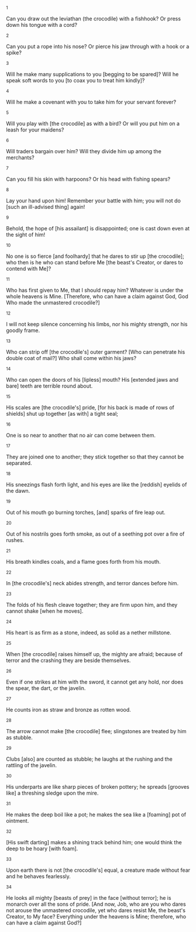 <sup>1</sup> 

Can you draw out the leviathan (the crocodile) with a fishhook? Or press down his tongue with a cord? 

<sup>2</sup> 

Can you put a rope into his nose? Or pierce his jaw through with a hook or a spike? 

<sup>3</sup> 

Will he make many supplications to you [begging to be spared]? Will he speak soft words to you [to coax you to treat him kindly]? 

<sup>4</sup> 

Will he make a covenant with you to take him for your servant forever? 

<sup>5</sup> 

Will you play with [the crocodile] as with a bird? Or will you put him on a leash for your maidens? 

<sup>6</sup> 

Will traders bargain over him? Will they divide him up among the merchants? 

<sup>7</sup> 

Can you fill his skin with harpoons? Or his head with fishing spears? 

<sup>8</sup> 

Lay your hand upon him! Remember your battle with him; you will not do [such an ill-advised thing] again! 

<sup>9</sup> 

Behold, the hope of [his assailant] is disappointed; one is cast down even at the sight of him! 

<sup>10</sup> 

No one is so fierce [and foolhardy] that he dares to stir up [the crocodile]; who then is he who can stand before Me [the beast's Creator, or dares to contend with Me]? 

<sup>11</sup> 

Who has first given to Me, that I should repay him? Whatever is under the whole heavens is Mine. [Therefore, who can have a claim against God, God Who made the unmastered crocodile?] 

<sup>12</sup> 

I will not keep silence concerning his limbs, nor his mighty strength, nor his goodly frame. 

<sup>13</sup> 

Who can strip off [the crocodile's] outer garment? [Who can penetrate his double coat of mail?] Who shall come within his jaws? 

<sup>14</sup> 

Who can open the doors of his [lipless] mouth? His [extended jaws and bare] teeth are terrible round about. 

<sup>15</sup> 

His scales are [the crocodile's] pride, [for his back is made of rows of shields] shut up together [as with] a tight seal; 

<sup>16</sup> 

One is so near to another that no air can come between them. 

<sup>17</sup> 

They are joined one to another; they stick together so that they cannot be separated. 

<sup>18</sup> 

His sneezings flash forth light, and his eyes are like the [reddish] eyelids of the dawn. 

<sup>19</sup> 

Out of his mouth go burning torches, [and] sparks of fire leap out. 

<sup>20</sup> 

Out of his nostrils goes forth smoke, as out of a seething pot over a fire of rushes. 

<sup>21</sup> 

His breath kindles coals, and a flame goes forth from his mouth. 

<sup>22</sup> 

In [the crocodile's] neck abides strength, and terror dances before him. 

<sup>23</sup> 

The folds of his flesh cleave together; they are firm upon him, and they cannot shake [when he moves]. 

<sup>24</sup> 

His heart is as firm as a stone, indeed, as solid as a nether millstone. 

<sup>25</sup> 

When [the crocodile] raises himself up, the mighty are afraid; because of terror and the crashing they are beside themselves. 

<sup>26</sup> 

Even if one strikes at him with the sword, it cannot get any hold, nor does the spear, the dart, or the javelin. 

<sup>27</sup> 

He counts iron as straw and bronze as rotten wood. 

<sup>28</sup> 

The arrow cannot make [the crocodile] flee; slingstones are treated by him as stubble. 

<sup>29</sup> 

Clubs [also] are counted as stubble; he laughs at the rushing and the rattling of the javelin. 

<sup>30</sup> 

His underparts are like sharp pieces of broken pottery; he spreads [grooves like] a threshing sledge upon the mire. 

<sup>31</sup> 

He makes the deep boil like a pot; he makes the sea like a [foaming] pot of ointment. 

<sup>32</sup> 

[His swift darting] makes a shining track behind him; one would think the deep to be hoary [with foam]. 

<sup>33</sup> 

Upon earth there is not [the crocodile's] equal, a creature made without fear and he behaves fearlessly. 

<sup>34</sup> 

He looks all mighty [beasts of prey] in the face [without terror]; he is monarch over all the sons of pride. [And now, Job, who are you who dares not arouse the unmastered crocodile, yet who dares resist Me, the beast's Creator, to My face? Everything under the heavens is Mine; therefore, who can have a claim against God?]